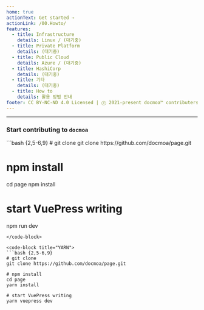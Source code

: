 ```yaml
---
home: true
actionText: Get started →
actionLink: /00.Howto/
features:
  - title: Infrastructure
    details: Linux / (대기중)
  - title: Private Platform
    details: (대기중)
  - title: Public Cloud
    details: Azure / (대기중)
  - title: HashiCorp
    details: (대기중)
  - title: 기타
    details: (대기중)
  - title: How to
    details: 활용 방법 안내
footer: CC BY-NC-ND 4.0 Licensed | ⓒ 2021-present docmoa™ contributers all rights reserved.
---
```

---
### Start contributing to `docmoa`

<code-group>
<code-block title="NPM">
```bash {2,5-6,9}
# git clone
git clone https://github.com/docmoa/page.git

# npm install
cd page
npm install

# start VuePress writing
npm run dev
```
</code-block>

<code-block title="YARN">
```bash {2,5-6,9}
# git clone
git clone https://github.com/docmoa/page.git

# npm install
cd page
yarn install

# start VuePress writing
yarn vuepress dev
```
</code-block>
</code-group>
